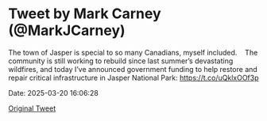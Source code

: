 # Tweet by Mark Carney (@MarkJCarney)

The town of Jasper is special to so many Canadians, myself included. 
 
The community is still working to rebuild since last summer’s devastating wildfires, and today I’ve announced government funding to help restore and repair critical infrastructure in Jasper National Park: https://t.co/uQklxOOf3p

Date: 2025-03-20 16:06:28

[Original Tweet](https://x.com/MarkJCarney/status/1902753615665570042)
